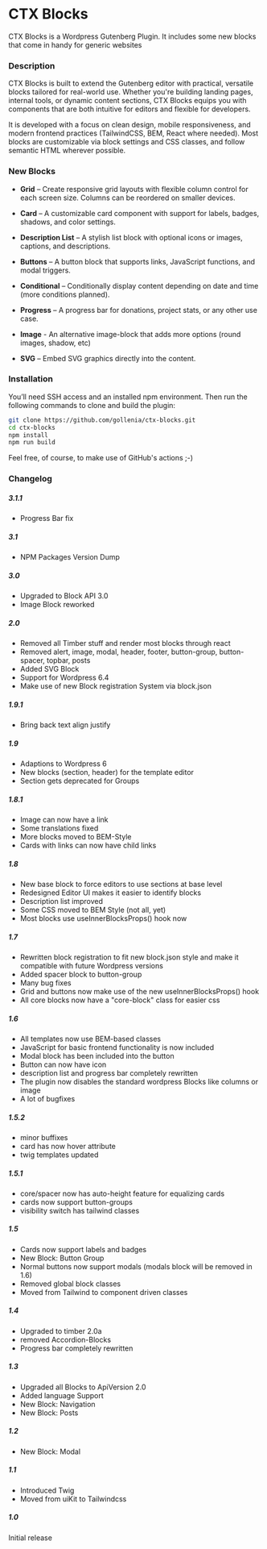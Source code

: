 # CTX Blocks

CTX Blocks is a Wordpress Gutenberg Plugin. It includes some new blocks that come in handy for generic websites

### Description

CTX Blocks is built to extend the Gutenberg editor with practical, versatile blocks tailored for real-world use. Whether you're building landing pages, internal tools, or dynamic content sections, CTX Blocks equips you with components that are both intuitive for editors and flexible for developers.

It is developed with a focus on clean design, mobile responsiveness, and modern frontend practices (TailwindCSS, BEM, React where needed). Most blocks are customizable via block settings and CSS classes, and follow semantic HTML wherever possible.

### New Blocks

- **Grid** – Create responsive grid layouts with flexible column control for each screen size. Columns can be reordered on smaller devices.

- **Card** – A customizable card component with support for labels, badges, shadows, and color settings.

- **Description List** – A stylish list block with optional icons or images, captions, and descriptions.

- **Buttons** – A button block that supports links, JavaScript functions, and modal triggers.

- **Conditional** – Conditionally display content depending on date and time (more conditions planned).

- **Progress** – A progress bar for donations, project stats, or any other use case.

- **Image** - An alternative image-block that adds more options (round images, shadow, etc)

- **SVG** – Embed SVG graphics directly into the content.

### Installation

You’ll need SSH access and an installed npm environment. Then run the following commands to clone and build the plugin:

```sh
git clone https://github.com/gollenia/ctx-blocks.git
cd ctx-blocks
npm install
npm run build
```

Feel free, of course, to make use of GitHub's actions ;-)

### Changelog

##### 3.1.1 

-  Progress Bar fix

##### 3.1

-  NPM Packages Version Dump

##### 3.0

-  Upgraded to Block API 3.0
-  Image Block reworked

##### 2.0

-   Removed all Timber stuff and render most blocks through react
-   Removed alert, image, modal, header, footer, button-group, button-spacer, topbar, posts
-   Added SVG Block
-   Support for Wordpress 6.4
-   Make use of new Block registration System via block.json

##### 1.9.1

-   Bring back text align justify

##### 1.9

-   Adaptions to Wordpress 6
-   New blocks (section, header) for the template editor
-   Section gets deprecated for Groups

##### 1.8.1

-   Image can now have a link
-   Some translations fixed
-   More blocks moved to BEM-Style
-   Cards with links can now have child links

##### 1.8

-   New base block to force editors to use sections at base level
-   Redesigned Editor UI makes it easier to identify blocks
-   Description list improved
-   Some CSS moved to BEM Style (not all, yet)
-   Most blocks use useInnerBlocksProps() hook now

##### 1.7

-   Rewritten block registration to fit new block.json style and make it compatible with future Wordpress versions
-   Added spacer block to button-group
-   Many bug fixes
-   Grid and buttons now make use of the new useInnerBlocksProps() hook
-   All core blocks now have a "core-block" class for easier css

##### 1.6

-   All templates now use BEM-based classes
-   JavaScript for basic frontend functionality is now included
-   Modal block has been included into the button
-   Button can now have icon
-   description list and progress bar completely rewritten
-   The plugin now disables the standard wordpress Blocks like columns or image
-   A lot of bugfixes

##### 1.5.2

-   minor buffixes
-   card has now hover attribute
-   twig templates updated

##### 1.5.1

-   core/spacer now has auto-height feature for equalizing cards
-   cards now support button-groups
-   visibility switch has tailwind classes

##### 1.5

-   Cards now support labels and badges
-   New Block: Button Group
-   Normal buttons now support modals (modals block will be removed in 1.6)
-   Removed global block classes
-   Moved from Tailwind to component driven classes

##### 1.4

-   Upgraded to timber 2.0a
-   removed Accordion-Blocks
-   Progress bar completely rewritten

##### 1.3

-   Upgraded all Blocks to ApiVersion 2.0
-   Added language Support
-   New Block: Navigation
-   New Block: Posts

##### 1.2

-   New Block: Modal

##### 1.1

-   Introduced Twig
-   Moved from uiKit to Tailwindcss

##### 1.0

Initial release
